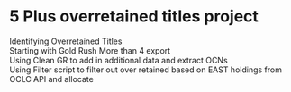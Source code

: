 # 5 Plus overretained titles project
Identifying Overretained Titles <br/>
Starting with Gold Rush More than 4 export <br/>
Using Clean GR to add in additional data and extract OCNs <br/>
Using Filter script to filter out over retained based on EAST holdings from OCLC API and allocate <br/>
